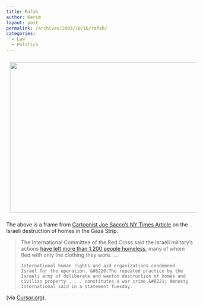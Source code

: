 ```yaml
---
title: Rafah
author: Kerim
layout: post
permalink: /archives/2003/10/16/rafah/
categories:
  - Law
  - Politics
---
```

<a href="http://www.nytimes.com/slideshow/2003/07/03/magazine/06gaza.slideshow.ready_1.html" onclick="_gaq.push(['_trackEvent', 'outbound-article', 'http://www.nytimes.com/slideshow/2003/07/03/magazine/06gaza.slideshow.ready_1.html', '']);" ><img src="http://test.oxus.net/images/sacco.jpg" height="406" width="559" align="top" border="0" hspace="10" vspace="10" /></a>  
  
The above is a frame from <a href="http://www.nytimes.com/slideshow/2003/07/03/magazine/06gaza.slideshow.ready_1.html" onclick="_gaq.push(['_trackEvent', 'outbound-article', 'http://www.nytimes.com/slideshow/2003/07/03/magazine/06gaza.slideshow.ready_1.html', 'Cartoonist Joe Sacco&#8217;s NY Times Article']);" >Cartoonist Joe Sacco&#8217;s NY Times Article</a> on the Israeli destruction of homes in the Gaza Strip.


>   The International Committee of the Red Cross said the Israeli military&#8217;s actions <a href="http://www.washingtonpost.com/wp-dyn/articles/A26893-2003Oct14.html" onclick="_gaq.push(['_trackEvent', 'outbound-article', 'http://www.washingtonpost.com/wp-dyn/articles/A26893-2003Oct14.html', 'have left more than 1,200 people homeless']);" >have left more than 1,200 people homeless</a>, many of whom fled with only the clothing they wore. &#8230; 
>   
>   
>     International human rights and aid organizations condemned Israel for the operation. &#8220;The repeated practice by the Israeli army of deliberate and wanton destruction of homes and civilian property . . . constitutes a war crime,&#8221; Amnesty International said in a statement Tuesday.
>   


(via <a href="http://www.cursor.org" onclick="_gaq.push(['_trackEvent', 'outbound-article', 'http://www.cursor.org', 'Cursor.org']);" >Cursor.org</a>).

